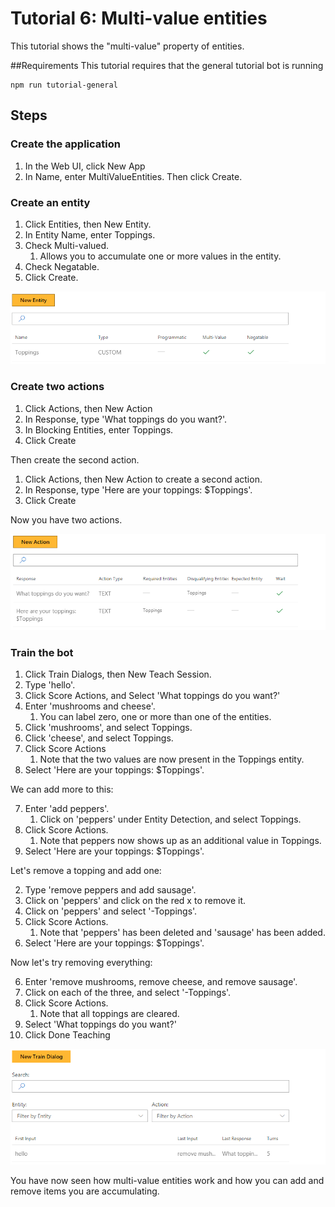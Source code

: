 # Tutorial 6: Multi-value entities
This tutorial shows the "multi-value" property of entities.

##Requirements
This tutorial requires that the general tutorial bot is running

	npm run tutorial-general

## Steps

### Create the application

1. In the Web UI, click New App
2. In Name, enter MultiValueEntities. Then click Create.

### Create an entity

1. Click Entities, then New Entity.
2. In Entity Name, enter Toppings.
3. Check Multi-valued.
	1. Allows you to accumulate one or more values in the entity.
2. Check Negatable.
3. Click Create.

![](images/tutorial6_entities.PNG)

### Create two actions

1. Click Actions, then New Action
2. In Response, type 'What toppings do you want?'.
3. In Blocking Entities, enter Toppings.
3. Click Create

Then create the second action.

1. Click Actions, then New Action to create a second action.
3. In Response, type 'Here are your toppings: $Toppings'.
4. Click Create

Now you have two actions.

![](images/tutorial6_actions.PNG)

### Train the bot

1. Click Train Dialogs, then New Teach Session.
2. Type 'hello'.
3. Click Score Actions, and Select 'What toppings do you want?'
2. Enter 'mushrooms and cheese'. 
	1. You can label zero, one or more than one of the entities.
3. Click 'mushrooms', and select Toppings.
4. Click 'cheese', and select Toppings.
5. Click Score Actions
	1. Note that the two values are now present in the Toppings entity. 
6. Select 'Here are your toppings: $Toppings'.

We can add more to this:

7. Enter 'add peppers'.
	1. Click on 'peppers' under Entity Detection, and select Toppings.
3. Click Score Actions.
	1. Note that peppers now shows up as an additional value in Toppings.
6. Select 'Here are your toppings: $Toppings'.

Let's remove a topping and add one:

2. Type 'remove peppers and add sausage'.
1. Click on 'peppers' and click on the red x to remove it.
2. Click on 'peppers' and select '-Toppings'.
3. Click Score Actions.
	1. Note that 'peppers' has been deleted and 'sausage' has been added.
6. Select 'Here are your toppings: $Toppings'.


Now let's try removing everything:

6. Enter 'remove mushrooms, remove cheese, and remove sausage'.
7. Click on each of the three, and select '-Toppings'.
7. Click Score Actions.
	1. Note that all toppings are cleared.
2. Select 'What toppings do you want?'
3. Click Done Teaching


![](images/tutorial6_dialogs.PNG)

You have now seen how multi-value entities work and how you can add and remove items you are accumulating.
